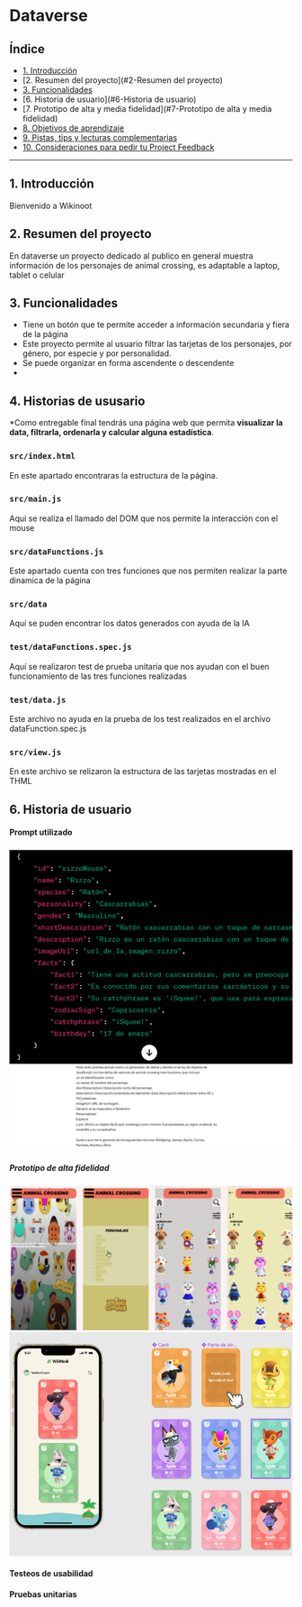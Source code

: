 # Dataverse

## Índice

* [1. Introducción](#1-Introducción)
* [2. Resumen del proyecto](#2-Resumen del proyecto)
* [3. Funcionalidades](#3-Funcionalidades)
* [6. Historia de usuario](#6-Historia de usuario)
* [7. Prototipo de alta y media fidelidad](#7-Prototipo de alta y media fidelidad)
* [8. Objetivos de aprendizaje](#8-objetivos-de-aprendizaje)
* [9. Pistas, tips y lecturas complementarias](#9-pistas-tips-y-lecturas-complementarias)
* [10. Consideraciones para pedir tu Project Feedback](#10-consideraciones-para-pedir-tu-project-feedback)

***

## 1. Introducción
Bienvenido a Wikinoot


## 2. Resumen del proyecto
En dataverse un proyecto dedicado al publico en general muestra información de los personajes de animal crossing, es adaptable a laptop, tablet o celular


## 3. Funcionalidades

* Tiene un botón que te permite acceder a información secundaria y fiera de la página
* Este proyecto permite al usuario filtrar las tarjetas de los personajes, por género, por especie y por personalidad.
* Se puede organizar en forma ascendente o descendente
* 

## 4. Historias de ususario

*Como entregable final tendrás una página web que permita **visualizar la data,
filtrarla, ordenarla y calcular alguna estadística**.



### `src/index.html`

En este apartado encontraras la estructura de la página.

### `src/main.js`

Aqui se realiza el llamado del DOM que nos permite la interacción con el mouse


### `src/dataFunctions.js`

Este apartado cuenta con tres funciones que nos permiten realizar la parte dinamica de la página
### `src/data`

Aquí se puden encontrar los datos generados con ayuda de la IA

### `test/dataFunctions.spec.js`

Aquí se realizaron test de prueba unitaria que nos ayudan con el buen funcionamiento de las tres funciones realizadas

### `test/data.js`

Este archivo no ayuda en la prueba de los test realizados en el archivo dataFunction.spec.js

### `src/view.js`

En este archivo se relizaron la estructura de las tarjetas mostradas en el THML

## 6. Historia de usuario



#### Prompt utilizado

![chatGPT para generar la data](chat1.png)
![chatGPT para generar la data](promptingImage.png)



##### Prototipo de alta fidelidad

![prototipo media fidelidad](prototipoMediaFidelidad.png)
![prototipo alta fidelidad](prototipoAltaFidelidad.png)


#### Testeos de usabilidad



#### Pruebas unitarias
  